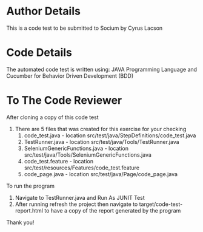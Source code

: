 # Author Details
This is a code test to be submitted to Socium by Cyrus Lacson

# Code Details
The automated code test is written using:
JAVA Programming Language and Cucumber for Behavior Driven Development (BDD)

# To The Code Reviewer
After cloning a copy of this code test
1. There are 5 files that was created for this exercise for your checking
     1. code_test.java - location src/test/java/StepDefinitions/code_test.java
     2. TestRunner.java - location src/test/java/Tools/TestRunner.java
     3. SeleniumGenericFunctions.java - location src/test/java/Tools/SeleniumGenericFunctions.java
     4. code_test.feature - location src/test/resources/Features/code_test.feature
     5. code_page.java - location src/test/java/Page/code_page.java

To run the program 
1. Navigate to TestRunner.java and Run As JUNIT Test
2. After running refresh the project then navigate to target/code-test-report.html to have a copy of the report generated by the program

Thank you!
